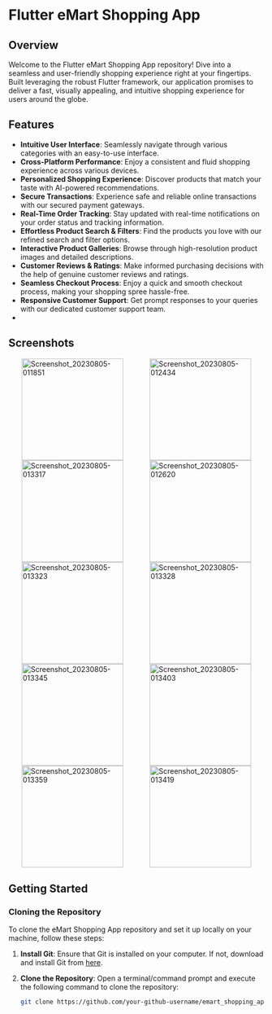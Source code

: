 # Flutter eMart Shopping App

## Overview

Welcome to the Flutter eMart Shopping App repository! Dive into a seamless and user-friendly shopping experience right at your fingertips. Built leveraging the robust Flutter framework, our application promises to deliver a fast, visually appealing, and intuitive shopping experience for users around the globe.

## Features

- **Intuitive User Interface**: Seamlessly navigate through various categories with an easy-to-use interface.
- **Cross-Platform Performance**: Enjoy a consistent and fluid shopping experience across various devices.
- **Personalized Shopping Experience**: Discover products that match your taste with AI-powered recommendations.
- **Secure Transactions**: Experience safe and reliable online transactions with our secured payment gateways.
- **Real-Time Order Tracking**: Stay updated with real-time notifications on your order status and tracking information.
- **Effortless Product Search & Filters**: Find the products you love with our refined search and filter options.
- **Interactive Product Galleries**: Browse through high-resolution product images and detailed descriptions.
- **Customer Reviews & Ratings**: Make informed purchasing decisions with the help of genuine customer reviews and ratings.
- **Seamless Checkout Process**: Enjoy a quick and smooth checkout process, making your shopping spree hassle-free.
- **Responsive Customer Support**: Get prompt responses to your queries with our dedicated customer support team.
- 
## Screenshots

<div style="display: flex; flex-wrap: wrap; justify-content: space-around;">
  <img src="https://github.com/fahad-islam1/flutter-ecomerance-app/assets/78997963/e88ff715-bf65-4379-98c2-b34e66ed4eb4" alt="Screenshot_20230805-011851" width="200"/>
  <img src="https://github.com/fahad-islam1/flutter-ecomerance-app/assets/78997963/5d05b924-2a5d-4a15-afb8-70c4856dc99e" alt="Screenshot_20230805-012434" width="200"/>
   
  <img src="https://github.com/fahad-islam1/flutter-ecomerance-app/assets/78997963/c2187cce-5e4c-4160-8144-eed1e40e9b63" alt="Screenshot_20230805-013317" width="200"/>
  <img src="https://github.com/fahad-islam1/flutter-ecomerance-app/assets/78997963/d5349d1f-5365-4d01-8ba8-1b135032a370" alt="Screenshot_20230805-012620" width="200"/>
  <img src="https://github.com/fahad-islam1/flutter-ecomerance-app/assets/78997963/972dd5a8-b901-4992-96e2-10291ce30be6" alt="Screenshot_20230805-013323" width="200"/>
  
  <img src="https://github.com/fahad-islam1/flutter-ecomerance-app/assets/78997963/1d513475-6264-4b11-9e8f-fcb8d12cac51" alt="Screenshot_20230805-013328" width="200"/>
  <img src="https://github.com/fahad-islam1/flutter-ecomerance-app/assets/78997963/088abbd0-7572-4109-963c-c83b7f9b6270" alt="Screenshot_20230805-013345" width="200"/>
   
  <img src="https://github.com/fahad-islam1/flutter-ecomerance-app/assets/78997963/29070524-27c0-4ab7-828b-8f94996c182a" alt="Screenshot_20230805-013403" width="200"/>
  <img src="https://github.com/fahad-islam1/flutter-ecomerance-app/assets/78997963/98742c55-19d1-4aff-86fb-5a4526b3a9d1" alt="Screenshot_20230805-013359" width="200"/>
  <img src="https://github.com/fahad-islam1/flutter-ecomerance-app/assets/78997963/4124b954-2c4a-486f-8443-a26379782bd5" alt="Screenshot_20230805-013419" width="200"/>
  
</div>

## Getting Started

### Cloning the Repository

To clone the eMart Shopping App repository and set it up locally on your machine, follow these steps:

1. **Install Git**: Ensure that Git is installed on your computer. If not, download and install Git from [here](https://git-scm.com/).

2. **Clone the Repository**: Open a terminal/command prompt and execute the following command to clone the repository:

   ```sh
   git clone https://github.com/your-github-username/emart_shopping_app.git
